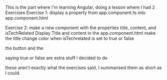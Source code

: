This is the part where I'm learning Angular, doing a lesson where I had 2 Exercises
Exercise 1:
display a property from app.component.ts into app.component.html

Exercise 2:
make a new component with the properties title, content, and isTechRelated
Display Title and content in the app.component.html
make the title change color when isTechrelated is set to true or false

the button and the <p> saying true or false are extra stuff I decided to do


these aren't exactly what the exercises said, I summarised them as short as I could.
